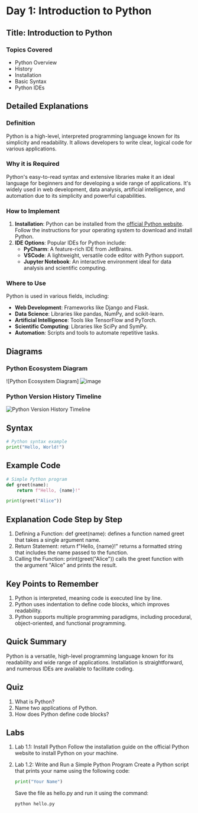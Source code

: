 # Day 1: Introduction to Python

## Title: Introduction to Python

### Topics Covered
- Python Overview
- History
- Installation
- Basic Syntax
- Python IDEs

## Detailed Explanations

### Definition
Python is a high-level, interpreted programming language known for its simplicity and readability. It allows developers to write clear, logical code for various applications.

### Why it is Required
Python's easy-to-read syntax and extensive libraries make it an ideal language for beginners and for developing a wide range of applications. It's widely used in web development, data analysis, artificial intelligence, and automation due to its simplicity and powerful capabilities.

### How to Implement
1. **Installation**: Python can be installed from the [official Python website](https://www.python.org/downloads/). Follow the instructions for your operating system to download and install Python.
2. **IDE Options**: Popular IDEs for Python include:
   - **PyCharm**: A feature-rich IDE from JetBrains.
   - **VSCode**: A lightweight, versatile code editor with Python support.
   - **Jupyter Notebook**: An interactive environment ideal for data analysis and scientific computing.

### Where to Use
Python is used in various fields, including:
- **Web Development**: Frameworks like Django and Flask.
- **Data Science**: Libraries like pandas, NumPy, and scikit-learn.
- **Artificial Intelligence**: Tools like TensorFlow and PyTorch.
- **Scientific Computing**: Libraries like SciPy and SymPy.
- **Automation**: Scripts and tools to automate repetitive tasks.

## Diagrams

### Python Ecosystem Diagram
![Python Ecosystem Diagram]
![image](https://github.com/karthikputtoju/Mastering-Python-in-21-Days/assets/37204779/f30e9745-fbae-46e6-86cd-32a077949b91)

### Python Version History Timeline
![Python Version History Timeline](images/python_version_history_timeline.png)

## Syntax
```python
# Python syntax example
print("Hello, World!")
```

## Example Code
```python
# Simple Python program
def greet(name):
    return f"Hello, {name}!"

print(greet("Alice"))
```

## Explanation Code Step by Step
1. Defining a Function: def greet(name): defines a function named greet that takes a single argument name.
2. Return Statement: return f"Hello, {name}!" returns a formatted string that includes the name passed to the function.
3. Calling the Function: print(greet("Alice")) calls the greet function with the argument "Alice" and prints the result.

## Key Points to Remember
1. Python is interpreted, meaning code is executed line by line.
2. Python uses indentation to define code blocks, which improves readability.
3. Python supports multiple programming paradigms, including procedural, object-oriented, and functional programming.

## Quick Summary
Python is a versatile, high-level programming language known for its readability and wide range of applications. Installation is straightforward, and numerous IDEs are available to facilitate coding.

## Quiz
1. What is Python?
2. Name two applications of Python.
3. How does Python define code blocks?

## Labs
1. Lab 1.1: Install Python
   Follow the installation guide on the official Python website to install Python on your machine.

2. Lab 1.2: Write and Run a Simple Python Program
   Create a Python script that prints your name using the following code:
   ```python
   print("Your Name")
   ```
   Save the file as hello.py and run it using the command:
   ```python
   python hello.py
   ```
